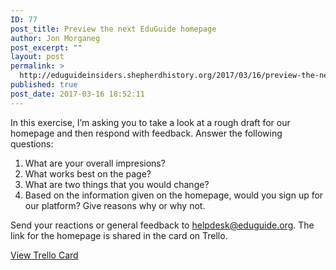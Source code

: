 ```yaml
---
ID: 77
post_title: Preview the next EduGuide homepage
author: Jon Morganeg
post_excerpt: ""
layout: post
permalink: >
  http://eduguideinsiders.shepherdhistory.org/2017/03/16/preview-the-next-eduguide-homepage/
published: true
post_date: 2017-03-16 18:52:11
---
```

<p>In this exercise, I’m asking you to take a look at a rough draft for our homepage and then respond with feedback. Answer the following questions:</p>
<p></p>
<ol>
<li>What are your overall impresions?</li>
<li>What works best on the page?</li>
<li>What are two things that you would change?</li>
<li>Based on the information given on the homepage, would you sign up for our platform? Give reasons why or why not.</li>
</ol>
<p></p>
<p>Send your reactions or general feedback to <a href="mailto:helpdesk@eduguide.org">helpdesk@eduguide.org</a>. The link for the homepage is shared in the card on Trello.</p>
<p></p>
<p><a href="https://trello.com/c/wL96a1vp">View Trello Card</a></p>